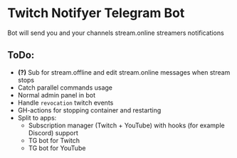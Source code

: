 # Twitch Notifyer Telegram Bot
Bot will send you and your channels stream.online streamers notifications

## ToDo:
-   **(?)** Sub for stream.offline and edit stream.online messages when stream stops
-   Catch parallel commands usage
-   Normal admin panel in bot
-   Handle `revocation` twitch events
-   GH-actions for stopping container and restarting
-   Split to apps:
    -   Subscription manager (Twitch + YouTube) with hooks (for example Discord) support
    -   TG bot for Twitch
    -   TG bot for YouTube
